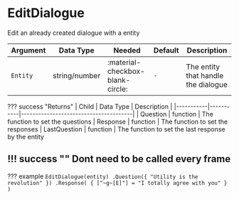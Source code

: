 # EditDialogue
Edit an already created dialogue with a entity

| Argument              | Data Type                            | Needed                    | Default         | Description
| ----------------------| ------------------------------------ | ------------------------- |-----------------|-------------
| `Entity`                | string/number | :material-checkbox-blank-circle: | `-` | The entity that handle the dialogue

??? success "Returns"
    | Child     | Data Type | Description                           |
    |-----------|-----------|---------------------------------------|
    | Question      | function    | The function to set the questions
    | Response      | function    | The function to set the responses
    | LastQuestion      | function    | The function to set the last response by the entity

!!! success ""
    Dont need to be called every frame
---
??? example
    ```
    EditDialogue(entity)
    .Question({
        "Utility is the revolution"
    })
    .Response(
        {
            ["~g~[E]"] = "I totally agree with you"
        }
    )
    ```
